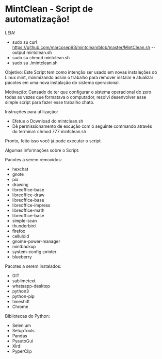 # MintClean - Script de automatização!
LEIA!

- sudo su curl https://github.com/marcosep93/mintclean/blob/master/MintClean.sh --output mintclean.sh
- sudo su chmod mintclean.sh
- sudo su ./mintclean.sh

Objetivo: Este Script tem como intenção ser usado em novas instalações do Linux mint, minimizando assim o trabalho para remover instalar e atualizar pacotes em uma nova instalação do sistema operacional.

Motivação: Cansado de ter que configurar o sistema operacional do zero todas as vezes que formatava o computador, resolvi desenvolver esse simple script para fazer esse trabalho chato.

Instruções para utilização:

- Efetue o Download do mintclean.sh
- Dê permissionamento de excução com o seguinte commando através do terminal: chmod 777 mintclean.sh

Pronto, feito isso você já pode executar o script.

Algumas informações sobre o Script:

Pacotes a serem removidos:
  - hexchat
  - gnote
  - pix
  - drawing
  - libreoffice-base
  - libreoffice-draw
  - libreoffice-base
  - libreoffice-impress
  - libreoffice-math
  - libreoffice-base
  - simple-scan
  - thunderbird
  - firefox
  - celluloid
  - gnome-power-manager
  - mintbackup
  - system-config-printer
  - blueberry

Pacotes a serem instalados:
  - GIT
  - sublimetext
  - whatsapp-desktop
  - python3
  - python-pip
  - timeshift
  - Chrome
  
Bibliotecas do Python:
  - Selenium
  - SetupTools
  - Pandas
  - PyautoGui
  - Xlrd
  - PyperClip
